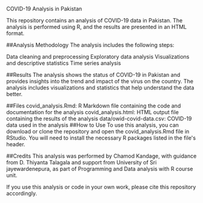 COVID-19 Analysis in Pakistan

This repository contains an analysis of COVID-19 data in Pakistan. The analysis is performed using R, and the results are presented in an HTML format.


##Analysis Methodology
The analysis includes the following steps:

Data cleaning and preprocessing
Exploratory data analysis
Visualizations and descriptive statistics
Time series analysis

##Results
The analysis shows the status of COVID-19 in Pakistan and provides insights into the trend and impact of the virus on the country. The analysis includes visualizations and statistics that help understand the data better.

##Files
covid_analysis.Rmd: R Markdown file containing the code and documentation for the analysis
covid_analysis.html: HTML output file containing the results of the analysis
data/owid-covid-data.csv: COVID-19 data used in the analysis
##How to Use
To use this analysis, you can download or clone the repository and open the covid_analysis.Rmd file in RStudio. You will need to install the necessary R packages listed in the file's header.

##Credits
This analysis was performed by Chamod Kandage, with guidance from D. Thiyanta Talagala and support from University of Sri jayewardenepura, as part of Programming and Data analysis with R course unit.

If you use this analysis or code in your own work, please cite this repository accordingly.


